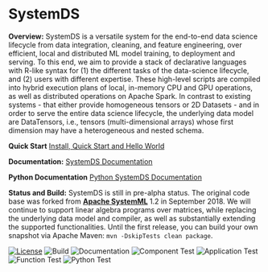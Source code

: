 <!--
{% comment %}
Licensed to the Apache Software Foundation (ASF) under one or more
contributor license agreements.  See the NOTICE file distributed with
this work for additional information regarding copyright ownership.
The ASF licenses this file to you under the Apache License, Version 2.0
(the "License"); you may not use this file except in compliance with
the License.  You may obtain a copy of the License at

http://www.apache.org/licenses/LICENSE-2.0

Unless required by applicable law or agreed to in writing, software
distributed under the License is distributed on an "AS IS" BASIS,
WITHOUT WARRANTIES OR CONDITIONS OF ANY KIND, either express or implied.
See the License for the specific language governing permissions and
limitations under the License.
{% end comment %}
-->

# SystemDS

**Overview:** SystemDS is a versatile system for the end-to-end data science lifecycle from data integration, cleaning, and feature engineering, over efficient, local and distributed ML model training, to deployment and serving. To this end, we aim to provide a stack of declarative languages with R-like syntax for (1) the different tasks of the data-science lifecycle, and (2) users with different expertise. These high-level scripts are compiled into hybrid execution plans of local, in-memory CPU and GPU operations, as well as distributed operations on Apache Spark. In contrast to existing systems - that either provide homogeneous tensors or 2D Datasets - and in order to serve the entire data science lifecycle, the underlying data model are DataTensors, i.e., tensors (multi-dimensional arrays) whose first dimension may have a heterogeneous and nested schema.

**Quick Start** [Install, Quick Start and Hello World](/bin/README.md)

**Documentation:** [SystemDS Documentation](/docs/README.md)

**Python Documentation** [Python SystemDS Documentation](https://damslab.github.io/docs/sysdspython/index.html)

**Status and Build:** SystemDS is still in pre-alpha status. The original code base was forked from [**Apache SystemML**](http://systemml.apache.org/) 1.2 in September 2018. We will continue to support linear algebra programs over matrices, while replacing the underlying data model and compiler, as well as substantially extending the supported functionalities. Until the first release, you can build your own snapshot via Apache Maven: `mvn -DskipTests clean package`.

[![License](https://img.shields.io/badge/License-Apache%202.0-gre.svg)](https://opensource.org/licenses/Apache-2.0)
![Build](https://github.com/apache/systemml/workflows/Build/badge.svg)
![Documentation](https://github.com/apache/systemml/workflows/Documentation/badge.svg)
![Component Test](https://github.com/apache/systemml/workflows/Component%20Test/badge.svg)
![Application Test](https://github.com/apache/systemml/workflows/Application%20Test/badge.svg)
![Function Test](https://github.com/apache/systemml/workflows/Function%20Test/badge.svg)
![Python Test](https://github.com/apache/systemml/workflows/Python%20Test/badge.svg)
